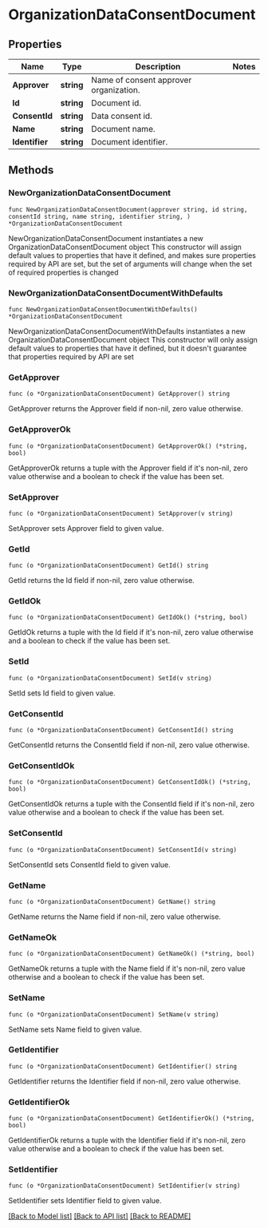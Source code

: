 # OrganizationDataConsentDocument

## Properties

Name | Type | Description | Notes
------------ | ------------- | ------------- | -------------
**Approver** | **string** | Name of consent approver organization. | 
**Id** | **string** | Document id. | 
**ConsentId** | **string** | Data consent id. | 
**Name** | **string** | Document name. | 
**Identifier** | **string** | Document identifier. | 

## Methods

### NewOrganizationDataConsentDocument

`func NewOrganizationDataConsentDocument(approver string, id string, consentId string, name string, identifier string, ) *OrganizationDataConsentDocument`

NewOrganizationDataConsentDocument instantiates a new OrganizationDataConsentDocument object
This constructor will assign default values to properties that have it defined,
and makes sure properties required by API are set, but the set of arguments
will change when the set of required properties is changed

### NewOrganizationDataConsentDocumentWithDefaults

`func NewOrganizationDataConsentDocumentWithDefaults() *OrganizationDataConsentDocument`

NewOrganizationDataConsentDocumentWithDefaults instantiates a new OrganizationDataConsentDocument object
This constructor will only assign default values to properties that have it defined,
but it doesn't guarantee that properties required by API are set

### GetApprover

`func (o *OrganizationDataConsentDocument) GetApprover() string`

GetApprover returns the Approver field if non-nil, zero value otherwise.

### GetApproverOk

`func (o *OrganizationDataConsentDocument) GetApproverOk() (*string, bool)`

GetApproverOk returns a tuple with the Approver field if it's non-nil, zero value otherwise
and a boolean to check if the value has been set.

### SetApprover

`func (o *OrganizationDataConsentDocument) SetApprover(v string)`

SetApprover sets Approver field to given value.


### GetId

`func (o *OrganizationDataConsentDocument) GetId() string`

GetId returns the Id field if non-nil, zero value otherwise.

### GetIdOk

`func (o *OrganizationDataConsentDocument) GetIdOk() (*string, bool)`

GetIdOk returns a tuple with the Id field if it's non-nil, zero value otherwise
and a boolean to check if the value has been set.

### SetId

`func (o *OrganizationDataConsentDocument) SetId(v string)`

SetId sets Id field to given value.


### GetConsentId

`func (o *OrganizationDataConsentDocument) GetConsentId() string`

GetConsentId returns the ConsentId field if non-nil, zero value otherwise.

### GetConsentIdOk

`func (o *OrganizationDataConsentDocument) GetConsentIdOk() (*string, bool)`

GetConsentIdOk returns a tuple with the ConsentId field if it's non-nil, zero value otherwise
and a boolean to check if the value has been set.

### SetConsentId

`func (o *OrganizationDataConsentDocument) SetConsentId(v string)`

SetConsentId sets ConsentId field to given value.


### GetName

`func (o *OrganizationDataConsentDocument) GetName() string`

GetName returns the Name field if non-nil, zero value otherwise.

### GetNameOk

`func (o *OrganizationDataConsentDocument) GetNameOk() (*string, bool)`

GetNameOk returns a tuple with the Name field if it's non-nil, zero value otherwise
and a boolean to check if the value has been set.

### SetName

`func (o *OrganizationDataConsentDocument) SetName(v string)`

SetName sets Name field to given value.


### GetIdentifier

`func (o *OrganizationDataConsentDocument) GetIdentifier() string`

GetIdentifier returns the Identifier field if non-nil, zero value otherwise.

### GetIdentifierOk

`func (o *OrganizationDataConsentDocument) GetIdentifierOk() (*string, bool)`

GetIdentifierOk returns a tuple with the Identifier field if it's non-nil, zero value otherwise
and a boolean to check if the value has been set.

### SetIdentifier

`func (o *OrganizationDataConsentDocument) SetIdentifier(v string)`

SetIdentifier sets Identifier field to given value.



[[Back to Model list]](../README.md#documentation-for-models) [[Back to API list]](../README.md#documentation-for-api-endpoints) [[Back to README]](../README.md)


